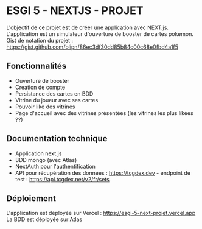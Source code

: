 # ESGI 5 - NEXTJS - PROJET  
L'objectif de ce projet est de créer une application avec NEXT.js.  
L'application est un simulateur d'ouverture de booster de cartes pokemon.  
Gist de notation du projet : https://gist.github.com/blipn/86ec3df30dd85b84c00c68e0fbd4a1f5

## Fonctionnalités
- Ouverture de booster
- Creation de compte
- Persistance des cartes en BDD
- Vitrine du joueur avec ses cartes
- Pouvoir like des vitrines
- Page d'accueil avec des vitrines présentées (les vitrines les plus likées ??)

## Documentation technique
- Application next.js
- BDD mongo (avec Atlas)
- NextAuth pour l'authentification
- API pour récupération des données : https://tcgdex.dev - endpoint de test : https://api.tcgdex.net/v2/fr/sets

## Déploiement
L'application est déployée sur Vercel : https://esgi-5-next-projet.vercel.app
La BDD est déployée sur Atlas